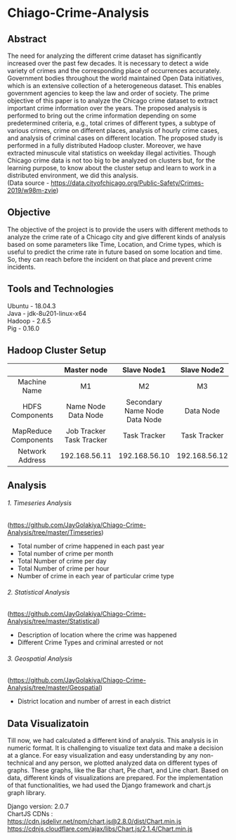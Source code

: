 # Chiago-Crime-Analysis
## Abstract
The need for analyzing the different crime dataset has significantly increased over the past few decades. It is necessary to detect a wide variety of crimes and the corresponding place of occurrences accurately. Government bodies throughout the world maintained Open Data initiatives, which is an extensive collection of a heterogeneous dataset. This enables government agencies to keep the law and order of society. The prime objective of this paper is to analyze the Chicago crime dataset to extract important crime information over the years. The proposed analysis is performed to bring out the crime information depending on some predetermined criteria, e.g., total crimes of different types, a subtype of various crimes, crime on different places, analysis of hourly crime cases, and analysis of criminal cases on different location. The proposed study is performed in a fully distributed Hadoop cluster. Moreover, we have extracted minuscule vital statistics on weekday illegal activities. Though Chicago crime data is not too big to be analyzed on clusters but, for the learning purpose, to know about the cluster setup and learn to work in a distributed environment, we did this analysis. <br> (Data source - https://data.cityofchicago.org/Public-Safety/Crimes-2019/w98m-zvie)
## Objective
The objective of the project is to provide the users with different methods to analyze the crime rate of a Chicago city and give different kinds of analysis based on some parameters like Time, Location, and Crime types, which is useful to predict the crime rate in future based on some location and time. So, they can reach before the incident on that place and prevent crime incidents.
## Tools and Technologies
Ubuntu - 18.04.3 <br>
Java - jdk-8u201-linux-x64 <br>
Hadoop - 2.6.5 <br>
Pig - 0.16.0 <br>
## Hadoop Cluster Setup
| | Master node | Slave Node1 | Slave Node2 | Slave Node3|
|:----------:|:----------:|:-----------:|:----------:|:----------:|
| Machine Name | M1 | M2 |  M3 | M4 |
| HDFS Components | Name Node <br> Data Node | Secondary Name Node <br> Data Node | Data Node | Data Node |
| MapReduce Components | Job Tracker <br> Task Tracker | Task Tracker | Task Tracker | Task Tracker |
| Network Address | 192.168.56.11 | 192.168.56.10 | 192.168.56.12 | 192.168.56.13 |
## Analysis 
###### 1. Timeseries Analysis <br>
(https://github.com/JayGolakiya/Chiago-Crime-Analysis/tree/master/Timeseries)
-	Total number of crime happened in each past year
- Total number of crime per month
-	Total Number of crime per day
- Total Number of crime per hour
-	Number of crime in each year of particular crime type
###### 2. Statistical Analysis <br>
(https://github.com/JayGolakiya/Chiago-Crime-Analysis/tree/master/Statistical)
- Description of location where the crime was happened
- Different Crime Types and criminal arrested or not
###### 3. Geospatial Analysis <br>
(https://github.com/JayGolakiya/Chiago-Crime-Analysis/tree/master/Geospatial)
- District location and number of arrest in each district
## Data Visualizatoin
Till now, we had calculated a different kind of analysis. This analysis is in numeric format. It is challenging to visualize text data and make a decision at a glance. For easy visualization and easy understanding by any non-technical and any person, we plotted analyzed data on different types of graphs. These graphs, like the Bar chart, Pie chart, and Line chart. Based on data, different kinds of visualizations are prepared. For the implementation of that functionalities, we had used the Django framework and chart.js graph library. <br>

Django version: 2.0.7 <br>
ChartJS CDNs : <br>
https://cdn.jsdelivr.net/npm/chart.js@2.8.0/dist/Chart.min.js <br>
https://cdnjs.cloudflare.com/ajax/libs/Chart.js/2.1.4/Chart.min.js
